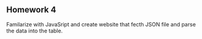 ## Homework 4

Familarize with JavaSript and create website that fecth JSON file and parse the data into the table.
